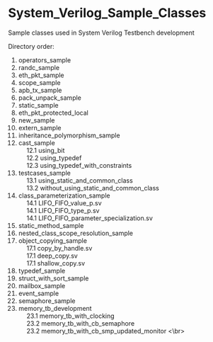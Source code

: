 # System_Verilog_Sample_Classes
Sample classes used in System Verilog Testbench development

Directory order:

1.  operators_sample
2.  randc_sample
3.  eth_pkt_sample
4.  scope_sample
5.  apb_tx_sample
6.  pack_unpack_sample
7.  static_sample
8.  eth_pkt_protected_local
9.  new_sample
10. extern_sample
11. inheritance_polymorphism_sample
12. cast_sample </br>
&emsp; 12.1    using_bit </br>
&emsp; 12.2    using_typedef </br>
&emsp; 12.3    using_typedef_with_constraints </br>
13. testcases_sample </br>
&emsp; 13.1    using_static_and_common_class </br>
&emsp; 13.2    without_using_static_and_common_class </br>
14. class_parameterization_sample </br>
&emsp; 14.1    LIFO_FIFO_value_p.sv </br>
&emsp; 14.1    LIFO_FIFO_type_p.sv </br>
&emsp; 14.1    LIFO_FIFO_parameter_specialization.sv </br>
15. static_method_sample
16. nested_class_scope_resolution_sample
17. object_copying_sample </br>
&emsp; 17.1    copy_by_handle.sv </br>
&emsp; 17.1    deep_copy.sv </br>
&emsp; 17.1    shallow_copy.sv </br>
18. typedef_sample
19. struct_with_sort_sample
20. mailbox_sample
21. event_sample
22. semaphore_sample
23. memory_tb_development </br>
&emsp; 23.1     memory_tb_with_clocking </br>
&emsp; 23.2     memory_tb_with_cb_semaphore </br> 
&emsp; 23.2     memory_tb_with_cb_smp_updated_monitor <\br>